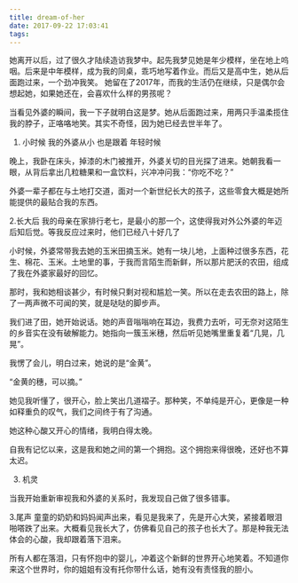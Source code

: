 ```yaml
---
title: dream-of-her
date: 2017-09-22 17:03:41
tags:
---
```

她离开以后，过了很久才陆续造访我梦中。起先我梦见她是年少模样，坐在地上呜咽。后来是中年模样，成为我的同桌，乖巧地写着作业。而后又是高中生，她从后面跑过来，一个劲冲我笑。
她留在了2017年，而我的生活仍在继续，只是偶尔会想起她，如果她还在，会喜欢什么样的男孩呢？

<!-- more -->
当看见外婆的瞬间，我一下子就明白这是梦。她从后面跑过来，用两只手温柔揽住我的脖子，正咯咯地笑。其实不奇怪，因为她已经去世半年了。

1. 小时候
我的外婆从小 也是跟着
年轻时候
 

晚上，我卧在床头，掉漆的木门被推开，外婆关切的目光探了进来。她朝我看一眼，从背后拿出几粒糖果和一盒饮料，兴冲冲问我：“你吃不吃？”

外婆一辈子都在与土地打交道，面对一个新世纪长大的孩子，这些零食大概是她所能提供的最贴合我的东西。

2.长大后
我的母亲在家排行老七，是最小的那一个，这使得我对外公外婆的年迈后知后觉。等我反应过来时，他们已经八十好几了

小时候，外婆常带我去她的玉米田摘玉米。她有一块儿地，上面种过很多东西，花生、棉花、玉米。土地里的事，于我而言陌生而新鲜，所以那片肥沃的农田，组成了我在外婆家最好的回忆。

那时，我和她相谈甚少，有时候只剩对视和尴尬一笑。所以在走去农田的路上，除了一两声微不可闻的笑，就是哒哒的脚步声。

我们进了田，她开始说话。她的声音嗡嗡响在耳边，我费力去听，可无奈对这陌生的乡音实在没有破解能力。她指向一簇玉米穗，然后听见她嘴里重复着“几晃，几晃”。

我愣了会儿，明白过来，她说的是“金黄”。

“金黄的穗，可以摘。”

她见我听懂了，很开心，脸上笑出几道褶子。那种笑，不单纯是开心，更像是一种如释重负的叹气，我们之间终于有了沟通。

她这种心酸又开心的情绪，我明白得太晚。

自我有记忆以来，这是我和她之间的第一个拥抱。这个拥抱来得很晚，还好也不算太迟。

3. 机灵

当我开始重新审视我和外婆的关系时，我发现自己做了很多错事。


3.尾声
童童的奶奶和妈妈闻声出来，看见是我来了，先是开心大笑，紧接着眼泪啪嗒跌了出来。大概看见我长大了，仿佛看见自己的孩子也长大了。那是种我无法体会的心酸，我却跟着落下泪来。

所有人都在落泪，只有怀抱中的婴儿，冲着这个新鲜的世界开心地笑着。不知道你来这个世界时，你的姐姐有没有托你带什么话，她有没有责怪我的胆小。

